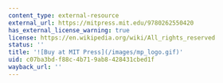```yaml
---
content_type: external-resource
external_url: https://mitpress.mit.edu/9780262550420
has_external_license_warning: true
license: https://en.wikipedia.org/wiki/All_rights_reserved
status: ''
title: '![Buy at MIT Press](/images/mp_logo.gif)'
uid: c07ba3bd-f88c-4b71-9ab8-428431cbed1f
wayback_url: ''
---
```

